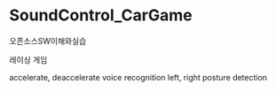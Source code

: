 # SoundControl_CarGame

오픈소스SW이해와실습

레이싱 게임

accelerate, deaccelerate voice recognition
left, right posture detection
